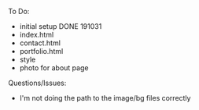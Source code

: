 To Do:
* initial setup                 DONE 191031                                      
* index.html
* contact.html
* portfolio.html
* style
* photo for about page 

Questions/Issues:
* I'm not doing the path to the image/bg files correctly
